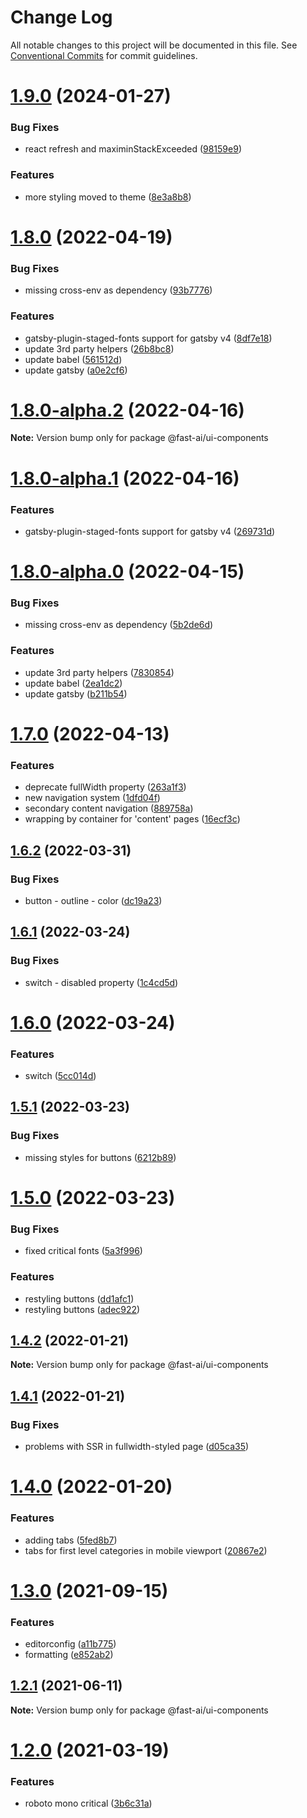 # Change Log

All notable changes to this project will be documented in this file.
See [Conventional Commits](https://conventionalcommits.org) for commit guidelines.

# [1.9.0](https://github.com/lundegaard/gatsby-theme-fast-ai/compare/v1.8.0...v1.9.0) (2024-01-27)


### Bug Fixes

* react refresh and maximinStackExceeded ([98159e9](https://github.com/lundegaard/gatsby-theme-fast-ai/commit/98159e9910ff36d248b2e95b5d6d7f7b4144925a))


### Features

* more styling moved to theme ([8e3a8b8](https://github.com/lundegaard/gatsby-theme-fast-ai/commit/8e3a8b8ddc570c07da8890125bab46d6eac973cd))





# [1.8.0](https://github.com/lundegaard/gatsby-theme-fast-ai/compare/v1.7.0...v1.8.0) (2022-04-19)


### Bug Fixes

* missing cross-env as dependency ([93b7776](https://github.com/lundegaard/gatsby-theme-fast-ai/commit/93b777686ddcaf5726f219bc6b101668d4100712))


### Features

* gatsby-plugin-staged-fonts support for gatsby v4 ([8df7e18](https://github.com/lundegaard/gatsby-theme-fast-ai/commit/8df7e18aa8b5e80301a5ed5eda7af96a8f271698))
* update 3rd party helpers ([26b8bc8](https://github.com/lundegaard/gatsby-theme-fast-ai/commit/26b8bc8ec5afb0699e1adab3e55613e27963c420))
* update babel ([561512d](https://github.com/lundegaard/gatsby-theme-fast-ai/commit/561512dac0e6ae8232c4b938bbfc5b8863527c0d))
* update gatsby ([a0e2cf6](https://github.com/lundegaard/gatsby-theme-fast-ai/commit/a0e2cf682b62713bc8cfbdc053d7fa7365de6820))





# [1.8.0-alpha.2](https://github.com/lundegaard/gatsby-theme-fast-ai/compare/v1.8.0-alpha.1...v1.8.0-alpha.2) (2022-04-16)

**Note:** Version bump only for package @fast-ai/ui-components





# [1.8.0-alpha.1](https://github.com/lundegaard/gatsby-theme-fast-ai/compare/v1.8.0-alpha.0...v1.8.0-alpha.1) (2022-04-16)


### Features

* gatsby-plugin-staged-fonts support for gatsby v4 ([269731d](https://github.com/lundegaard/gatsby-theme-fast-ai/commit/269731d1a577f4ea2a46d3a47e8b2e927dfc02f2))





# [1.8.0-alpha.0](https://github.com/lundegaard/gatsby-theme-fast-ai/compare/v1.7.0...v1.8.0-alpha.0) (2022-04-15)


### Bug Fixes

* missing cross-env as dependency ([5b2de6d](https://github.com/lundegaard/gatsby-theme-fast-ai/commit/5b2de6df302e9eaa99b535f41837aed507f755b4))


### Features

* update 3rd party helpers ([7830854](https://github.com/lundegaard/gatsby-theme-fast-ai/commit/7830854085d6b5d1d06624c6192e66fe079d4e29))
* update babel ([2ea1dc2](https://github.com/lundegaard/gatsby-theme-fast-ai/commit/2ea1dc2cc5058e606210a1c2019bf53f2a930dbc))
* update gatsby ([b211b54](https://github.com/lundegaard/gatsby-theme-fast-ai/commit/b211b54a9429e11ca2318da7ec47b85c84873cad))





# [1.7.0](https://github.com/lundegaard/gatsby-theme-fast-ai/compare/v1.6.2...v1.7.0) (2022-04-13)


### Features

* deprecate fullWidth property ([263a1f3](https://github.com/lundegaard/gatsby-theme-fast-ai/commit/263a1f3704f5d679f9560086dea69bcb83ee53b1))
* new navigation system ([1dfd04f](https://github.com/lundegaard/gatsby-theme-fast-ai/commit/1dfd04fa65f59e5dafa1ad80a358893e1709efa7))
* secondary content navigation ([889758a](https://github.com/lundegaard/gatsby-theme-fast-ai/commit/889758ac6e6ffcb30c265df7597eef2399640835))
* wrapping by container for 'content' pages ([16ecf3c](https://github.com/lundegaard/gatsby-theme-fast-ai/commit/16ecf3c5839d501246ac31458705f2e0f7104500))





## [1.6.2](https://github.com/lundegaard/gatsby-theme-fast-ai/compare/v1.6.1...v1.6.2) (2022-03-31)


### Bug Fixes

* button - outline - color ([dc19a23](https://github.com/lundegaard/gatsby-theme-fast-ai/commit/dc19a239971d3ced1609a61d50f8129d2f256070))





## [1.6.1](https://github.com/lundegaard/gatsby-theme-fast-ai/compare/v1.6.0...v1.6.1) (2022-03-24)


### Bug Fixes

* switch - disabled property ([1c4cd5d](https://github.com/lundegaard/gatsby-theme-fast-ai/commit/1c4cd5d7382ddbe866647b0f6693b99e9783fb94))





# [1.6.0](https://github.com/lundegaard/gatsby-theme-fast-ai/compare/v1.5.1...v1.6.0) (2022-03-24)


### Features

* switch ([5cc014d](https://github.com/lundegaard/gatsby-theme-fast-ai/commit/5cc014de92ed67eb7b71745278ccb94ecbbea619))





## [1.5.1](https://github.com/lundegaard/gatsby-theme-fast-ai/compare/v1.5.0...v1.5.1) (2022-03-23)


### Bug Fixes

* missing styles for buttons ([6212b89](https://github.com/lundegaard/gatsby-theme-fast-ai/commit/6212b89261e7e4bc25790d02c1cf8b35bc101888))





# [1.5.0](https://github.com/lundegaard/gatsby-theme-fast-ai/compare/v1.4.3...v1.5.0) (2022-03-23)


### Bug Fixes

* fixed critical fonts ([5a3f996](https://github.com/lundegaard/gatsby-theme-fast-ai/commit/5a3f9966543be675753d5b8b384948eec44958b5))


### Features

* restyling buttons ([dd1afc1](https://github.com/lundegaard/gatsby-theme-fast-ai/commit/dd1afc100cb9ada6607fc564434e8bb0139b577e))
* restyling buttons ([adec922](https://github.com/lundegaard/gatsby-theme-fast-ai/commit/adec922da746887764c46f519f5a462112202eee))





## [1.4.2](https://github.com/lundegaard/gatsby-theme-fast-ai/compare/v1.4.1...v1.4.2) (2022-01-21)

**Note:** Version bump only for package @fast-ai/ui-components





## [1.4.1](https://github.com/lundegaard/gatsby-theme-fast-ai/compare/v1.4.0...v1.4.1) (2022-01-21)


### Bug Fixes

* problems with SSR in fullwidth-styled page ([d05ca35](https://github.com/lundegaard/gatsby-theme-fast-ai/commit/d05ca35b747267476536bd8be22b5671cdf1022b))





# [1.4.0](https://github.com/lundegaard/gatsby-theme-fast-ai/compare/v1.3.0...v1.4.0) (2022-01-20)


### Features

* adding tabs ([5fed8b7](https://github.com/lundegaard/gatsby-theme-fast-ai/commit/5fed8b7e0955cff2e1f60005621a17715a72cc1c))
* tabs for first level categories in mobile viewport ([20867e2](https://github.com/lundegaard/gatsby-theme-fast-ai/commit/20867e20a1ad140e3c8c8c2b5fd6d865e7b92ff2))





# [1.3.0](https://github.com/lundegaard/gatsby-theme-fast-ai/compare/v1.2.1...v1.3.0) (2021-09-15)


### Features

* editorconfig ([a11b775](https://github.com/lundegaard/gatsby-theme-fast-ai/commit/a11b7755fd96ddb89c4afacb74d59c6926cfa522))
* formatting ([e852ab2](https://github.com/lundegaard/gatsby-theme-fast-ai/commit/e852ab279997452b493bbd0e11953f529e58f370))





## [1.2.1](https://github.com/lundegaard/gatsby-theme-fast-ai/compare/v1.2.0...v1.2.1) (2021-06-11)

**Note:** Version bump only for package @fast-ai/ui-components





# [1.2.0](https://github.com/lundegaard/gatsby-theme-fast-ai/compare/v1.1.1...v1.2.0) (2021-03-19)


### Features

* roboto mono critical ([3b6c31a](https://github.com/lundegaard/gatsby-theme-fast-ai/commit/3b6c31aeeae2d4837a7237e254abf8d14d69f609))

